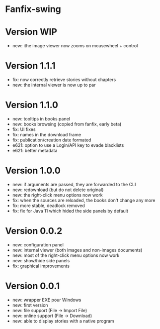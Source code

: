 # Fanfix-swing

# Version WIP

- new: ithe image viewer now zooms on mousewheel + control

# Version 1.1.1

- fix: now correctly retrieve stories without chapters
- new: the internal viewer is now up to par

# Version 1.1.0

- new: tooltips in books panel
- new: books browsing (copied from fanfix, early beta)
- fix: UI fixes
- fix: names in the download frame
- fix: publication/creation date formated
- e621: option to use a Login/API key to evade blacklists
- e621: better metadata

# Version 1.0.0

- new: if arguments are passed, they are forwarded to the CLI
- new: redownload (but do not delete original)
- new: the right-click menu options now work
- fix: when the sources are reloaded, the books don't change any more
- fix: more stable, deadlock removed
- fix: fix for Java 11 which hided the side panels by default

# Version 0.0.2

- new: configuration panel
- new: internal viewer (both images and non-images documents)
- new: most of the right-click menu options now work
- new: show/hide side panels
- fix: graphical improvements

# Version 0.0.1

- new: wrapper EXE pour Windows
- new: first version
- new: file support (File -> Import File)
- new: online support (File -> Download)
- new: able to display stories with a native program

